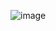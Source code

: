 ![image](https://github.com/chwilliams40/SafeGarageDoor/assets/29578395/8d3e36ce-c2a9-4be2-b6a2-3bdf26be7b81)

